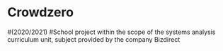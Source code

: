 # Crowdzero

#(2020/2021)
#School project within the scope of the systems analysis curriculum unit, subject provided by the company Bizdirect
